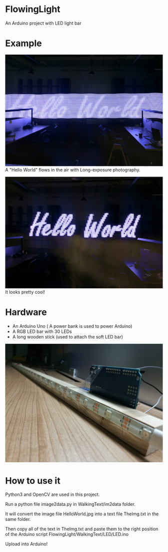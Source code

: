 # FlowingLight
An Arduino project with LED light bar


# Example
  ![Hello World](
      https://github.com/EvenZHAnglll/FlowingLight/blob/master/HelloWorld.jpeg
    )
  A "Hello World" flows in the air with Long-exposure photography.
  
  ![Hello World Dark](
      https://github.com/EvenZHAnglll/FlowingLight/blob/master/HelloWorld_Dark.jpeg
    )  
  It looks pretty cool!
# Hardware 
* An Arduino Uno ( A power bank is used to power Arduino)
* A RGB LED bar with 30 LEDs
* A long wooden stick (used to attach the soft LED bar)

![Stick](
      https://github.com/EvenZHAnglll/FlowingLight/blob/master/stick.jpg
    )  

# How to use it

Python3 and OpenCV are used in this project.

Run a python file image2data.py in WalkingText/im2data folder. 

  It will convert the image file  HelloWorld.jpg into a text file TheImg.txt in the same folder.
  
  Then copy all of the text in TheImg.txt and paste them to the right position of the Arduino script FlowingLight/WalkingText/LED/LED.ino 

Upload into Arduino!

